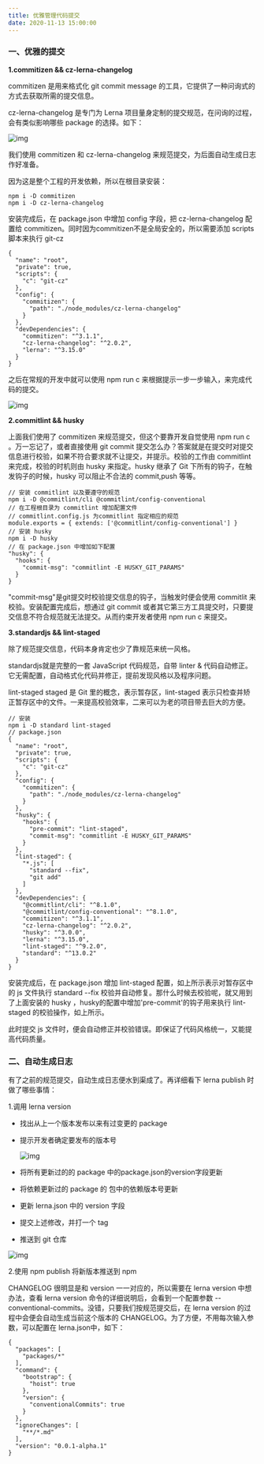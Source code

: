 ```yaml
---
title: 优雅管理代码提交
date: 2020-11-13 15:00:00
---
```


### 一、优雅的提交

**1.commitizen && cz-lerna-changelog**

commitizen 是用来格式化 git commit message 的工具，它提供了一种问询式的方式去获取所需的提交信息。

cz-lerna-changelog 是专门为 Lerna 项目量身定制的提交规范，在问询的过程，会有类似影响哪些 package 的选择。如下：

![img](https://oscimg.oschina.net/oscnet/9d015c71c471f45cd19787caf1874251764.jpg)

我们使用 commitizen 和 cz-lerna-changelog 来规范提交，为后面自动生成日志作好准备。

因为这是整个工程的开发依赖，所以在根目录安装：

```
npm i -D commitizen
npm i -D cz-lerna-changelog
```

安装完成后，在 package.json 中增加 config 字段，把 cz-lerna-changelog 配置给 commitizen。同时因为commitizen不是全局安全的，所以需要添加 scripts 脚本来执行 git-cz

```
{
  "name": "root",
  "private": true,
  "scripts": {
    "c": "git-cz"
  },
  "config": {
    "commitizen": {
      "path": "./node_modules/cz-lerna-changelog"
    }
  },
  "devDependencies": {
    "commitizen": "^3.1.1",
    "cz-lerna-changelog": "^2.0.2",
    "lerna": "^3.15.0"
  }
}
```

之后在常规的开发中就可以使用 npm run c 来根据提示一步一步输入，来完成代码的提交。

![img](https://oscimg.oschina.net/oscnet/f9f887ebf3afd9be0cea80d5213d31d066d.jpg)

**2.commitlint && husky**

上面我们使用了 commitizen 来规范提交，但这个要靠开发自觉使用 npm run c 。万一忘记了，或者直接使用 git commit 提交怎么办？答案就是在提交时对提交信息进行校验，如果不符合要求就不让提交，并提示。校验的工作由 commitlint 来完成，校验的时机则由 husky 来指定。husky 继承了 Git 下所有的钩子，在触发钩子的时候，husky 可以阻止不合法的 commit,push 等等。

```
// 安装 commitlint 以及要遵守的规范
npm i -D @commitlint/cli @commitlint/config-conventional
// 在工程根目录为 commitlint 增加配置文件 
// commitlint.config.js 为commitlint 指定相应的规范
module.exports = { extends: ['@commitlint/config-conventional'] }
// 安装 husky
npm i -D husky
// 在 package.json 中增加如下配置
"husky": {
  "hooks": {
    "commit-msg": "commitlint -E HUSKY_GIT_PARAMS"
  }
}
```

"commit-msg"是git提交时校验提交信息的钩子，当触发时便会使用 commitlit 来校验。安装配置完成后，想通过 git commit 或者其它第三方工具提交时，只要提交信息不符合规范就无法提交。从而约束开发者使用 npm run c 来提交。

**3.standardjs && lint-staged**

除了规范提交信息，代码本身肯定也少了靠规范来统一风格。

standardjs就是完整的一套 JavaScript 代码规范，自带 linter & 代码自动修正。它无需配置，自动格式化代码并修正，提前发现风格以及程序问题。

lint-staged staged 是 Git 里的概念，表示暂存区，lint-staged 表示只检查并矫正暂存区中的文件。一来提高校验效率，二来可以为老的项目带去巨大的方便。

```
// 安装
npm i -D standard lint-staged
// package.json
{
  "name": "root",
  "private": true,
  "scripts": {
    "c": "git-cz"
  },
  "config": {
    "commitizen": {
      "path": "./node_modules/cz-lerna-changelog"
    }
  },
  "husky": {
    "hooks": {
      "pre-commit": "lint-staged",
      "commit-msg": "commitlint -E HUSKY_GIT_PARAMS"
    }
  },
  "lint-staged": {
    "*.js": [
      "standard --fix",
      "git add"
    ]
  },
  "devDependencies": {
    "@commitlint/cli": "^8.1.0",
    "@commitlint/config-conventional": "^8.1.0",
    "commitizen": "^3.1.1",
    "cz-lerna-changelog": "^2.0.2",
    "husky": "^3.0.0",
    "lerna": "^3.15.0",
    "lint-staged": "^9.2.0",
    "standard": "^13.0.2"
  }
}
```

安装完成后，在 package.json 增加 lint-staged 配置，如上所示表示对暂存区中的 js 文件执行 standard --fix 校验并自动修复。那什么时候去校验呢，就又用到了上面安装的 husky ，husky的配置中增加'pre-commit'的钩子用来执行 lint-staged 的校验操作，如上所示。

此时提交 js 文件时，便会自动修正并校验错误。即保证了代码风格统一，又能提高代码质量。





### 二、自动生成日志

有了之前的规范提交，自动生成日志便水到渠成了。再详细看下 lerna publish 时做了哪些事情：

1.调用 lerna version

- 找出从上一个版本发布以来有过变更的 package

- 提示开发者确定要发布的版本号

  ![img](https://oscimg.oschina.net/oscnet/4d541d60a73c9e716bbb5d16f98d860d544.jpg)

- 将所有更新过的的 package 中的package.json的version字段更新

- 将依赖更新过的 package 的 包中的依赖版本号更新

- 更新 lerna.json 中的 version 字段

- 提交上述修改，并打一个 tag

- 推送到 git 仓库

![img](https://oscimg.oschina.net/oscnet/55d7d926ce5001478ba65cbd971cf79a43d.jpg)

2.使用 npm publish 将新版本推送到 npm

CHANGELOG 很明显是和 version 一一对应的，所以需要在 lerna version 中想办法，查看 lerna version 命令的详细说明后，会看到一个配置参数 --conventional-commits。没错，只要我们按规范提交后，在 lerna version 的过程中会便会自动生成当前这个版本的 CHANGELOG。为了方便，不用每次输入参数，可以配置在 lerna.json中，如下：

```
{
  "packages": [
    "packages/*"
  ],
  "command": {
    "bootstrap": {
      "hoist": true
    },
    "version": {
      "conventionalCommits": true
    }
  },
  "ignoreChanges": [
    "**/*.md"
  ],
  "version": "0.0.1-alpha.1"
}
```